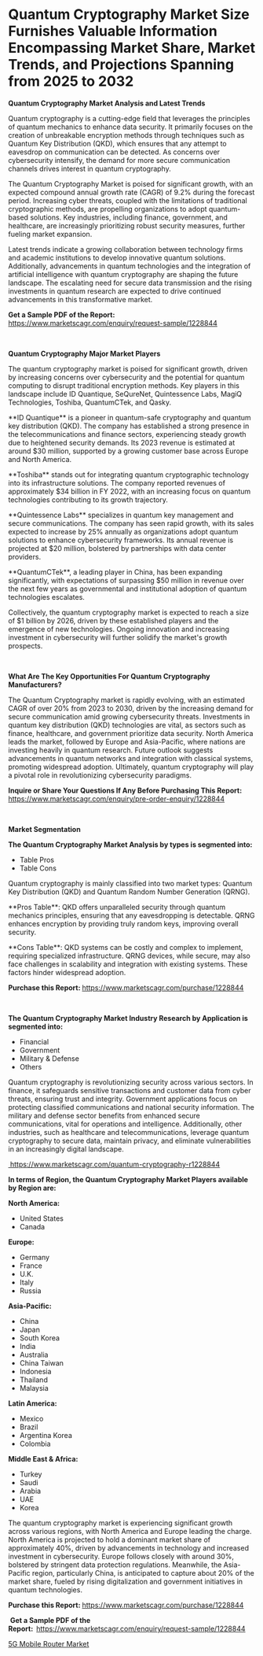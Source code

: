 <p><h1>Quantum Cryptography Market Size Furnishes Valuable Information Encompassing Market Share, Market Trends, and Projections Spanning from 2025 to 2032</h1></p><p><strong>Quantum Cryptography Market Analysis and Latest Trends</strong></p>
<p><p>Quantum cryptography is a cutting-edge field that leverages the principles of quantum mechanics to enhance data security. It primarily focuses on the creation of unbreakable encryption methods through techniques such as Quantum Key Distribution (QKD), which ensures that any attempt to eavesdrop on communication can be detected. As concerns over cybersecurity intensify, the demand for more secure communication channels drives interest in quantum cryptography.</p><p>The Quantum Cryptography Market is poised for significant growth, with an expected compound annual growth rate (CAGR) of 9.2% during the forecast period. Increasing cyber threats, coupled with the limitations of traditional cryptographic methods, are propelling organizations to adopt quantum-based solutions. Key industries, including finance, government, and healthcare, are increasingly prioritizing robust security measures, further fueling market expansion.</p><p>Latest trends indicate a growing collaboration between technology firms and academic institutions to develop innovative quantum solutions. Additionally, advancements in quantum technologies and the integration of artificial intelligence with quantum cryptography are shaping the future landscape. The escalating need for secure data transmission and the rising investments in quantum research are expected to drive continued advancements in this transformative market.</p></p>
<p><strong>Get a Sample PDF of the Report:&nbsp;</strong> <a href="https://www.marketscagr.com/enquiry/request-sample/1228844?utm_campaign=1836&utm_medium=2&utm_source=Github&utm_content=ia&utm_term=15022025&utm_id=quantum-cryptography">https://www.marketscagr.com/enquiry/request-sample/1228844</a></p>
<p>&nbsp;</p>
<p><strong>Quantum Cryptography Major Market Players</strong></p>
<p><p>The quantum cryptography market is poised for significant growth, driven by increasing concerns over cybersecurity and the potential for quantum computing to disrupt traditional encryption methods. Key players in this landscape include ID Quantique, SeQureNet, Quintessence Labs, MagiQ Technologies, Toshiba, QuantumCTek, and Qasky.</p><p>**ID Quantique** is a pioneer in quantum-safe cryptography and quantum key distribution (QKD). The company has established a strong presence in the telecommunications and finance sectors, experiencing steady growth due to heightened security demands. Its 2023 revenue is estimated at around $30 million, supported by a growing customer base across Europe and North America. </p><p>**Toshiba** stands out for integrating quantum cryptographic technology into its infrastructure solutions. The company reported revenues of approximately $34 billion in FY 2022, with an increasing focus on quantum technologies contributing to its growth trajectory.</p><p>**Quintessence Labs** specializes in quantum key management and secure communications. The company has seen rapid growth, with its sales expected to increase by 25% annually as organizations adopt quantum solutions to enhance cybersecurity frameworks. Its annual revenue is projected at $20 million, bolstered by partnerships with data center providers.</p><p>**QuantumCTek**, a leading player in China, has been expanding significantly, with expectations of surpassing $50 million in revenue over the next few years as governmental and institutional adoption of quantum technologies escalates.</p><p>Collectively, the quantum cryptography market is expected to reach a size of $1 billion by 2026, driven by these established players and the emergence of new technologies. Ongoing innovation and increasing investment in cybersecurity will further solidify the market's growth prospects.</p></p>
<p>&nbsp;</p>
<p><strong>What Are The Key Opportunities For Quantum Cryptography Manufacturers?</strong></p>
<p><p>The Quantum Cryptography market is rapidly evolving, with an estimated CAGR of over 20% from 2023 to 2030, driven by the increasing demand for secure communication amid growing cybersecurity threats. Investments in quantum key distribution (QKD) technologies are vital, as sectors such as finance, healthcare, and government prioritize data security. North America leads the market, followed by Europe and Asia-Pacific, where nations are investing heavily in quantum research. Future outlook suggests advancements in quantum networks and integration with classical systems, promoting widespread adoption. Ultimately, quantum cryptography will play a pivotal role in revolutionizing cybersecurity paradigms.</p></p>
<p><strong>Inquire or Share Your Questions If Any Before Purchasing This Report:</strong> <a href="https://www.marketscagr.com/enquiry/pre-order-enquiry/1228844?utm_campaign=1836&utm_medium=2&utm_source=Github&utm_content=ia&utm_term=15022025&utm_id=quantum-cryptography">https://www.marketscagr.com/enquiry/pre-order-enquiry/1228844</a></p>
<p>&nbsp;</p>
<p><strong>Market Segmentation</strong></p>
<p><strong>The Quantum Cryptography Market Analysis by types is segmented into:</strong></p>
<p><ul><li>Table Pros</li><li>Table Cons</li></ul></p>
<p><p>Quantum cryptography is mainly classified into two market types: Quantum Key Distribution (QKD) and Quantum Random Number Generation (QRNG). </p><p>**Pros Table**: QKD offers unparalleled security through quantum mechanics principles, ensuring that any eavesdropping is detectable. QRNG enhances encryption by providing truly random keys, improving overall security.</p><p>**Cons Table**: QKD systems can be costly and complex to implement, requiring specialized infrastructure. QRNG devices, while secure, may also face challenges in scalability and integration with existing systems. These factors hinder widespread adoption.</p></p>
<p><strong>Purchase this Report:&nbsp;</strong><a href="https://www.marketscagr.com/purchase/1228844?utm_campaign=1836&utm_medium=2&utm_source=Github&utm_content=ia&utm_term=15022025&utm_id=quantum-cryptography">https://www.marketscagr.com/purchase/1228844</a></p>
<p>&nbsp;</p>
<p><strong>The Quantum Cryptography Market Industry Research by Application is segmented into:</strong></p>
<p><ul><li>Financial</li><li>Government</li><li>Military & Defense</li><li>Others</li></ul></p>
<p><p>Quantum cryptography is revolutionizing security across various sectors. In finance, it safeguards sensitive transactions and customer data from cyber threats, ensuring trust and integrity. Government applications focus on protecting classified communications and national security information. The military and defense sector benefits from enhanced secure communications, vital for operations and intelligence. Additionally, other industries, such as healthcare and telecommunications, leverage quantum cryptography to secure data, maintain privacy, and eliminate vulnerabilities in an increasingly digital landscape.</p></p>
<p><a href="https://www.marketscagr.com/quantum-cryptography-r1228844?utm_campaign=1836&utm_medium=2&utm_source=Github&utm_content=ia&utm_term=15022025&utm_id=quantum-cryptography">&nbsp;https://www.marketscagr.com/quantum-cryptography-r1228844</a></p>
<p><strong>In terms of Region, the Quantum Cryptography Market Players available by Region are:</strong></p>
<p>
    <p> <strong> North America: </strong>
        <ul>
            <li>United States</li>
            <li>Canada</li>
        </ul>
        </p> 
    <p> <strong> Europe: </strong>
        <ul>
            <li>Germany</li>
            <li>France</li>
            <li>U.K.</li>
            <li>Italy</li>
            <li>Russia</li>
        </ul>
        </p> 
    <p> <strong> Asia-Pacific: </strong>
        <ul>
            <li>China</li>
            <li>Japan</li>
            <li>South Korea</li>
            <li>India</li>
            <li>Australia</li>
            <li>China Taiwan</li>
            <li>Indonesia</li>
            <li>Thailand</li>
            <li>Malaysia</li>
        </ul>
        </p> 
    <p> <strong> Latin America: </strong>
        <ul>
            <li>Mexico</li>
            <li>Brazil</li>
            <li>Argentina Korea</li>
            <li>Colombia</li>
        </ul>
        </p> 
    <p> <strong> Middle East & Africa: </strong>
        <ul>
            <li>Turkey</li>
            <li>Saudi</li>
            <li>Arabia</li>
            <li>UAE</li>
            <li>Korea</li>
        </ul>
    </p>
    </p>
<p><p>The quantum cryptography market is experiencing significant growth across various regions, with North America and Europe leading the charge. North America is projected to hold a dominant market share of approximately 40%, driven by advancements in technology and increased investment in cybersecurity. Europe follows closely with around 30%, bolstered by stringent data protection regulations. Meanwhile, the Asia-Pacific region, particularly China, is anticipated to capture about 20% of the market share, fueled by rising digitalization and government initiatives in quantum technologies.</p></p>
<p><strong>Purchase this Report: </strong><a href="https://www.marketscagr.com/purchase/1228844?utm_campaign=1836&utm_medium=2&utm_source=Github&utm_content=ia&utm_term=15022025&utm_id=quantum-cryptography">https://www.marketscagr.com/purchase/1228844</a></p>
<p>&nbsp;<strong>Get a Sample PDF of the Report:&nbsp;&nbsp;</strong><a href="https://www.marketscagr.com/enquiry/request-sample/1228844?utm_campaign=1836&utm_medium=2&utm_source=Github&utm_content=ia&utm_term=15022025&utm_id=quantum-cryptography">https://www.marketscagr.com/enquiry/request-sample/1228844</a></p>
<p><strong></strong></p>
<p><p><a href="https://github.com/guneycigdem35/Market-Research-Report-List-5/blob/main/5g-mobile-router-market.md?utm_campaign=1836&utm_medium=2&utm_source=Github&utm_content=ia&utm_term=15022025&utm_id=quantum-cryptography">5G Mobile Router Market</a></p></p>